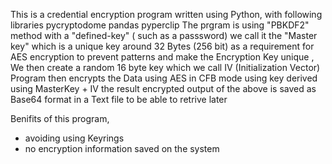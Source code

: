 This is a credential encryption program written using Python, with following libraries
pycryptodome pandas pyperclip
The prgram is using "PBKDF2" method with a "defined-key" ( such as a passsword) we call it the "Master key" which is a unique key around 32 Bytes (256 bit) as a requirement for AES encryption
to prevent patterns and make the Encryption Key unique , We then create a random 16 byte key which we call IV (Initialization Vector)
Program then encrypts the Data using AES in CFB mode using key derived using MasterKey + IV
the result encrypted output of the above is saved as Base64 format in a Text file to be able to retrive later

Benifits of this program,
- avoiding using Keyrings
- no encryption information saved on the system
  
